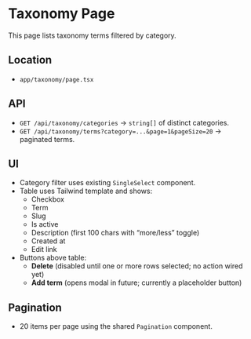 # Taxonomy Page

This page lists taxonomy terms filtered by category.

## Location
- `app/taxonomy/page.tsx`

## API
- `GET /api/taxonomy/categories` → `string[]` of distinct categories.
- `GET /api/taxonomy/terms?category=...&page=1&pageSize=20` → paginated terms.

## UI
- Category filter uses existing `SingleSelect` component.
- Table uses Tailwind template and shows:
  - Checkbox
  - Term
  - Slug
  - Is active
  - Description (first 100 chars with “more/less” toggle)
  - Created at
  - Edit link
- Buttons above table:
  - **Delete** (disabled until one or more rows selected; no action wired yet)
  - **Add term** (opens modal in future; currently a placeholder button)

## Pagination
- 20 items per page using the shared `Pagination` component.